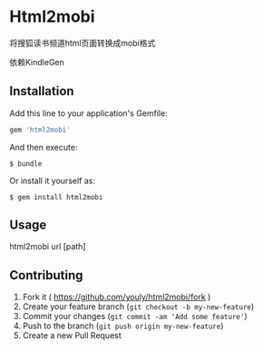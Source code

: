 # Html2mobi

将搜狐读书频道html页面转换成mobi格式

依赖KindleGen

## Installation

Add this line to your application's Gemfile:

```ruby
gem 'html2mobi'
```

And then execute:

    $ bundle

Or install it yourself as:

    $ gem install html2mobi

## Usage

html2mobi url [path]

## Contributing

1. Fork it ( https://github.com/youly/html2mobi/fork )
2. Create your feature branch (`git checkout -b my-new-feature`)
3. Commit your changes (`git commit -am 'Add some feature'`)
4. Push to the branch (`git push origin my-new-feature`)
5. Create a new Pull Request

